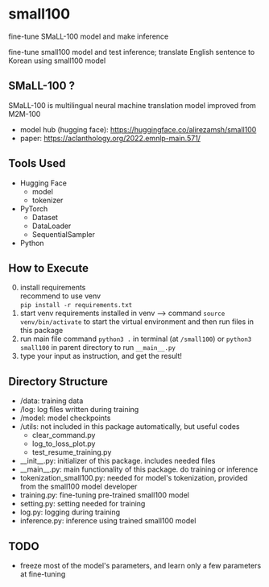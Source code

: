 # small100
fine-tune SMaLL-100 model and make inference

fine-tune small100 model
and test inference; translate English sentence to Korean using small100 model

## SMaLL-100 ?
SMaLL-100 is multilingual neural machine translation model
improved from M2M-100
- model hub (hugging face): https://huggingface.co/alirezamsh/small100
- paper: https://aclanthology.org/2022.emnlp-main.571/

## Tools Used
- Hugging Face
  - model
  - tokenizer
- PyTorch
  - Dataset
  - DataLoader
  - SequentialSampler
- Python

## How to Execute
0. install requirements  
   recommend to use venv  
   `pip install -r requirements.txt`
1. start venv
    requirements installed in venv
    -->
    command `source venv/bin/activate` to start the virtual environment
    and then run files in this package
2. run main file
    command `python3 .` in terminal (at `/small100`)
    or `python3 small100` in parent directory
    to run `__main__.py`
3. type your input as instruction, and get the result!

## Directory Structure
- /data: training data
- /log: log files written during training
- /model: model checkpoints
- /utils: not included in this package automatically, but useful codes
    - clear_command.py
    - log_to_loss_plot.py
    - test_resume_training.py
- \_\_init__.py: initializer of this package. includes needed files
- \_\_main__.py: main functionality of this package. do training or inference
- tokenization_small100.py: needed for model's tokenization, provided from the small100 model developer
- training.py: fine-tuning pre-trained small100 model
- setting.py: setting needed for training
- log.py: logging during training
- inference.py: inference using trained small100 model

## TODO
- freeze most of the model's parameters, and learn only a few parameters at fine-tuning
